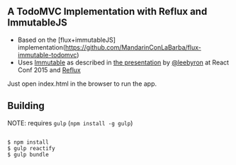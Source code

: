 
## A TodoMVC Implementation with Reflux and ImmutableJS

* Based on the [flux+immutableJS] implementation(https://github.com/MandarinConLaBarba/flux-immutable-todomvc)
* Uses [Immutable](https://github.com/facebook/immutable-js/) as described in [the presentation](https://www.youtube.com/watch?v=I7IdS-PbEgI) by [@leebyron](https://github.com/leebyron) at React Conf 2015
  and [Reflux](https://github.com/spoike/refluxjs)

Just open index.html in the browser to run the app.

## Building

NOTE: requires `gulp` (`npm install -g gulp`)


```

$ npm install
$ gulp reactify
$ gulp bundle

```
